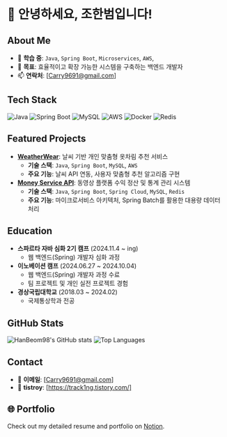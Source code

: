# 👋 안녕하세요, 조한범입니다!

## About Me
- 🌱 **학습 중**: `Java`, `Spring Boot`, `Microservices`, `AWS`,
- 💼 **목표**: 효율적이고 확장 가능한 시스템을 구축하는 백엔드 개발자
- 📫 **연락처**: [Carry9691@gmail.com]

## Tech Stack
![Java](https://img.shields.io/badge/Java-ED8B00?style=for-the-badge&logo=java&logoColor=white)
![Spring Boot](https://img.shields.io/badge/Spring%20Boot-6DB33F?style=for-the-badge&logo=springboot&logoColor=white)
![MySQL](https://img.shields.io/badge/MySQL-4479A1?style=for-the-badge&logo=mysql&logoColor=white)
![AWS](https://img.shields.io/badge/AWS-232F3E?style=for-the-badge&logo=amazonaws&logoColor=white)
![Docker](https://img.shields.io/badge/Docker-2496ED?style=for-the-badge&logo=docker&logoColor=white)
![Redis](https://img.shields.io/badge/Redis-DC382D?style=for-the-badge&logo=redis&logoColor=white)


## Featured Projects
- [**WeatherWear**](https://github.com/WeatherWearTeam/WeatherWear): 날씨 기반 개인 맞춤형 옷차림 추천 서비스
  - **기술 스택**: `Java`, `Spring Boot`, `MySQL`, `AWS`
  - **주요 기능**: 날씨 API 연동, 사용자 맞춤형 추천 알고리즘 구현
- [**Money Service API**](https://github.com/HanBeom98/money-service-api): 동영상 플랫폼 수익 정산 및 통계 관리 시스템
  - **기술 스택**: `Java`, `Spring Boot`, `Spring Cloud`, `MySQL`, `Redis`
  - **주요 기능**: 마이크로서비스 아키텍처, Spring Batch를 활용한 대용량 데이터 처리

## Education
- **스파르타 자바 심화 2기 캠프** (2024.11.4 ~ ing)
  - 웹 백엔드(Spring) 개발자 심화 과정 
- **이노베이션 캠프** (2024.06.27 ~ 2024.10.04)
  - 웹 백엔드(Spring) 개발자 과정 수료
  - 팀 프로젝트 및 개인 실전 프로젝트 경험
- **경상국립대학교** (2018.03 ~ 2024.02)
  - 국제통상학과 전공

## GitHub Stats
![HanBeom98's GitHub stats](https://github-readme-stats.vercel.app/api?username=HanBeom98&show_icons=true&theme=radical)
![Top Languages](https://github-readme-stats.vercel.app/api/top-langs/?username=HanBeom98&layout=compact&theme=radical)

## Contact
- 📧 **이메일**: [Carry9691@gmail.com]
- 💼 **tistroy**: [https://track1ng.tistory.com/]
## 🌐 Portfolio
Check out my detailed resume and portfolio on [Notion](https://third-amber-e30.notion.site/Resume-of-HanBeom-CHO-10c720a78baf8076bbb4c5271ad66517?pvs=4).
